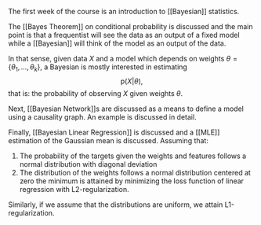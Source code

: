 The first week of the course is an introduction to [[Bayesian]] statistics.

The [[Bayes Theorem]] on conditional probability is discussed and the main point is that a frequentist will see the data as an output of a fixed model while a [[Bayesian]] will think of the model as an output of the data.

In that sense, given data $X$ and a model which depends on weights $\theta = \left\{ \theta_1, \ldots, \theta_k \right\}$, a Bayesian is mostly interested in estimating
$$
\mathrm{p}(X | \theta),
$$
that is: the probability of observing $X$ given weights $\theta$.

Next, [[Bayesian Network]]s are discussed as a means to define a model using a causality graph. An example is discussed in detail.

Finally, [[Bayesian Linear Regression]] is discussed and a [[MLE]] estimation of the Gaussian mean is discussed. Assuming that:
1. The probability of the targets given the weights and features follows a normal distribution with diagonal deviation
2. The distribution of the weights follows a normal distribution centered at zero
the minimum is attained by minimizing the loss function of linear regression with L2-regularization.

Similarly, if we assume that the distributions are uniform, we attain L1-regularization.
